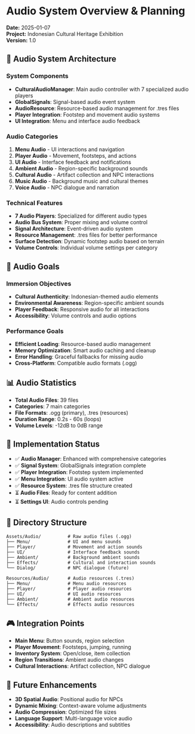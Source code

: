 # Audio System Overview & Planning
**Date:** 2025-01-07  
**Project:** Indonesian Cultural Heritage Exhibition  
**Version:** 1.0  

## 🎵 **Audio System Architecture**

### **System Components**
- **CulturalAudioManager**: Main audio controller with 7 specialized audio players
- **GlobalSignals**: Signal-based audio event system
- **AudioResource**: Resource-based audio management for .tres files
- **Player Integration**: Footstep and movement audio systems
- **UI Integration**: Menu and interface audio feedback

### **Audio Categories**
1. **Menu Audio** - UI interactions and navigation
2. **Player Audio** - Movement, footsteps, and actions
3. **UI Audio** - Interface feedback and notifications
4. **Ambient Audio** - Region-specific background sounds
5. **Cultural Audio** - Artifact collection and NPC interactions
6. **Music Audio** - Background music and cultural themes
7. **Voice Audio** - NPC dialogue and narration

### **Technical Features**
- **7 Audio Players**: Specialized for different audio types
- **Audio Bus System**: Proper mixing and volume control
- **Signal Architecture**: Event-driven audio system
- **Resource Management**: .tres files for better performance
- **Surface Detection**: Dynamic footstep audio based on terrain
- **Volume Controls**: Individual volume settings per category

## 🎯 **Audio Goals**

### **Immersion Objectives**
- **Cultural Authenticity**: Indonesian-themed audio elements
- **Environmental Awareness**: Region-specific ambient sounds
- **Player Feedback**: Responsive audio for all interactions
- **Accessibility**: Volume controls and audio options

### **Performance Goals**
- **Efficient Loading**: Resource-based audio management
- **Memory Optimization**: Smart audio caching and cleanup
- **Error Handling**: Graceful fallbacks for missing audio
- **Cross-Platform**: Compatible audio formats (.ogg)

## 📊 **Audio Statistics**
- **Total Audio Files**: 39 files
- **Categories**: 7 main categories
- **File Formats**: .ogg (primary), .tres (resources)
- **Duration Range**: 0.2s - 60s (loops)
- **Volume Levels**: -12dB to 0dB range

## 🔧 **Implementation Status**
- ✅ **Audio Manager**: Enhanced with comprehensive categories
- ✅ **Signal System**: GlobalSignals integration complete
- ✅ **Player Integration**: Footstep system implemented
- ✅ **Menu Integration**: UI audio system active
- ✅ **Resource System**: .tres file structure created
- ⏳ **Audio Files**: Ready for content addition
- ⏳ **Settings UI**: Audio controls pending

## 📁 **Directory Structure**
```
Assets/Audio/          # Raw audio files (.ogg)
├── Menu/              # UI and menu sounds
├── Player/            # Movement and action sounds
├── UI/                # Interface feedback sounds
├── Ambient/           # Background ambient sounds
├── Effects/           # Cultural and interaction sounds
└── Dialog/            # NPC dialogue (future)

Resources/Audio/       # Audio resources (.tres)
├── Menu/              # Menu audio resources
├── Player/            # Player audio resources
├── UI/                # UI audio resources
├── Ambient/           # Ambient audio resources
└── Effects/           # Effects audio resources
```

## 🎮 **Integration Points**
- **Main Menu**: Button sounds, region selection
- **Player Movement**: Footsteps, jumping, running
- **Inventory System**: Open/close, item collection
- **Region Transitions**: Ambient audio changes
- **Cultural Interactions**: Artifact collection, NPC dialogue

## 🔮 **Future Enhancements**
- **3D Spatial Audio**: Positional audio for NPCs
- **Dynamic Mixing**: Context-aware volume adjustments
- **Audio Compression**: Optimized file sizes
- **Language Support**: Multi-language voice audio
- **Accessibility**: Audio descriptions and subtitles
